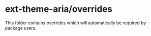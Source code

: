 # ext-theme-aria/overrides

This folder contains overrides which will automatically be required by package users.
